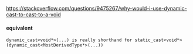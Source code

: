 https://stackoverflow.com/questions/9475267/why-would-i-use-dynamic-cast-to-cast-to-a-void
#### equivalent
```
dynamic_cast<void*>(...) is really shorthand for static_cast<void*>(dynamic_cast<MostDerivedType*>(...))
```
